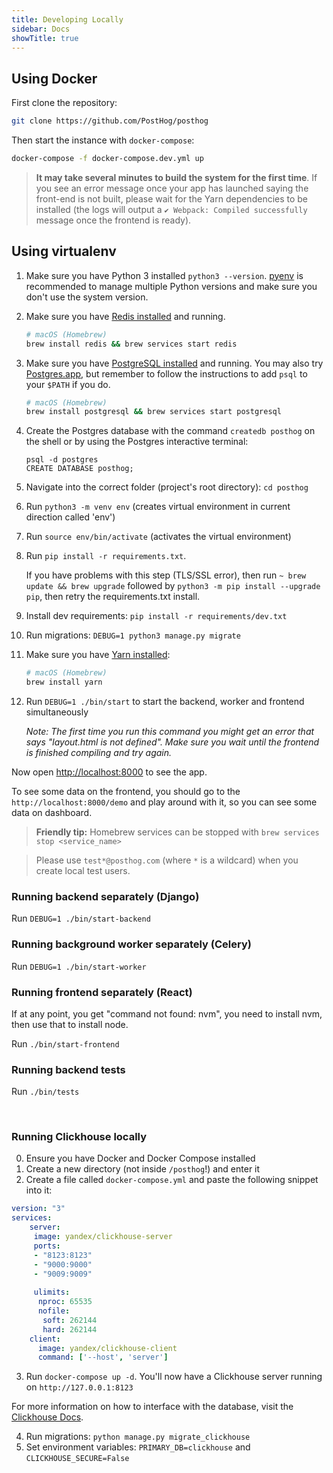 ```yaml
---
title: Developing Locally
sidebar: Docs
showTitle: true
---
```


## Using Docker

First clone the repository:
```bash
git clone https://github.com/PostHog/posthog
```

Then start the instance with `docker-compose`:

```bash
docker-compose -f docker-compose.dev.yml up
```

> **It may take several minutes to build the system for the first time**. If you see an error message once your app has launched saying the front-end is not built, please wait for the Yarn dependencies to be installed (the logs will output a `✔ Webpack: Compiled successfully` message once the frontend is ready).

## Using virtualenv

1. Make sure you have Python 3 installed `python3 --version`. [pyenv](https://github.com/pyenv/pyenv) is recommended to manage multiple Python versions and make sure you don't use the system version.
2. Make sure you have [Redis installed](https://redis.io/download) and running.

    ```bash
    # macOS (Homebrew)
    brew install redis && brew services start redis
    ```

3. Make sure you have [PostgreSQL installed](https://www.postgresql.org/download/) and running. You may also try [Postgres.app](https://postgresapp.com/), but remember to follow the instructions to add `psql` to your `$PATH` if you do.

    ```bash
    # macOS (Homebrew)
    brew install postgresql && brew services start postgresql
    ```
 
4. Create the Postgres database with the command `createdb posthog` on the shell or by using the Postgres interactive terminal:
    ```
    psql -d postgres
    CREATE DATABASE posthog;
    ```
5. Navigate into the correct folder (project's root directory): `cd posthog` 
6. Run `python3 -m venv env` (creates virtual environment in current direction called 'env')
7. Run `source env/bin/activate` (activates the virtual environment)
8. Run `pip install -r requirements.txt`. 

    If you have problems with this step (TLS/SSL error), then run `~ brew update && brew upgrade` followed by `python3 -m pip install --upgrade pip`, then retry the requirements.txt install.
9. Install dev requirements: `pip install -r requirements/dev.txt`
10. Run migrations: `DEBUG=1 python3 manage.py migrate`
11. Make sure you have [Yarn installed](https://classic.yarnpkg.com/en/docs/install/):

    ```bash
    # macOS (Homebrew)
    brew install yarn
    ```

12. Run `DEBUG=1 ./bin/start` to start the backend, worker and frontend simultaneously

    *_Note:_ The first time you run this command you might get an error that says "layout.html is not defined". Make sure you wait until the frontend is finished compiling and try again.*

Now open [http://localhost:8000](http://localhost:8000) to see the app.

To see some data on the frontend, you should go to the `http://localhost:8000/demo` and play around with it, so you can see some data on dashboard.

> **Friendly tip:** Homebrew services can be stopped with `brew services stop <service_name>`

> Please use `test*@posthog.com` (where `*` is a wildcard) when you create local test users.

### Running backend separately (Django)

Run `DEBUG=1 ./bin/start-backend`

### Running background worker separately (Celery)

Run `DEBUG=1 ./bin/start-worker`

### Running frontend separately (React)

If at any point, you get "command not found: nvm", you need to install nvm, then use that to install node.

Run `./bin/start-frontend`

### Running backend tests

Run `./bin/tests`

<br />

### Running Clickhouse locally

0. Ensure you have Docker and Docker Compose installed
1. Create a new directory (not inside `/posthog`!) and enter it
2. Create a file called `docker-compose.yml` and paste the following snippet into it:

```yaml
version: "3"
services:
    server:
     image: yandex/clickhouse-server
     ports:
     - "8123:8123"
     - "9000:9000"
     - "9009:9009"
     
     ulimits:
      nproc: 65535
      nofile:
       soft: 262144
       hard: 262144
    client:
      image: yandex/clickhouse-client
      command: ['--host', 'server']
```

3. Run `docker-compose up -d`. You'll now have a Clickhouse server running on `http://127.0.0.1:8123`

For more information on how to interface with the database, visit the [Clickhouse Docs](https://clickhouse.tech/docs/en/interfaces/).
    
4. Run migrations: `python manage.py migrate_clickhouse`
5. Set environment variables: `PRIMARY_DB=clickhouse` and `CLICKHOUSE_SECURE=False`